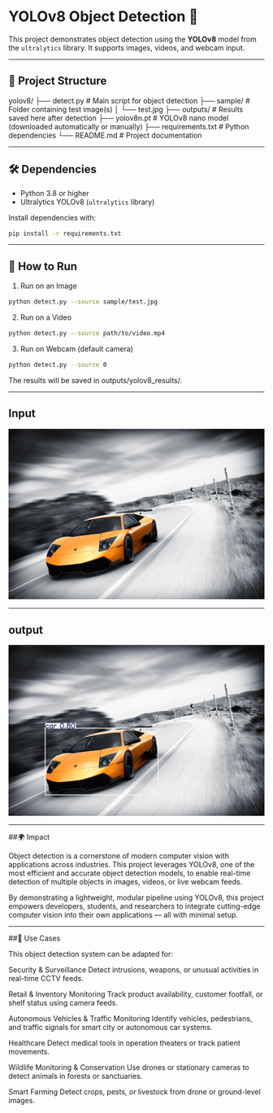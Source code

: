 # YOLOv8 Object Detection 🚀

This project demonstrates object detection using the **YOLOv8** model from the `ultralytics` library. It supports images, videos, and webcam input.

---

## 📁 Project Structure

yolov8/
├── detect.py # Main script for object detection
├── sample/ # Folder containing test image(s)
│ └── test.jpg
├── outputs/ # Results saved here after detection
├── yolov8n.pt # YOLOv8 nano model (downloaded automatically or manually)
├── requirements.txt # Python dependencies
└── README.md # Project documentation

---

## 🛠️ Dependencies

- Python 3.8 or higher
- Ultralytics YOLOv8 (`ultralytics` library)

Install dependencies with:

```bash
pip install -r requirements.txt
```
---

## 🚀 How to Run

1. Run on an Image
```bash
python detect.py --source sample/test.jpg
```
2. Run on a Video
```bash
python detect.py --source path/to/video.mp4
```
3. Run on Webcam (default camera)
```bash
python detect.py --source 0
```
The results will be saved in outputs/yolov8_results/.

---

## Input

<p align="center">
  <img src="sample/test.jpg" width="700"/>
</p>

---

## output

<p align="center">
  <img src="outputs/yolov8_results/test.jpg" width="700"/>
</p>

---

##🌍 Impact

Object detection is a cornerstone of modern computer vision with applications across industries. This project leverages YOLOv8, one of the most efficient and accurate object detection models, to enable real-time detection of multiple objects in images, videos, or live webcam feeds.

By demonstrating a lightweight, modular pipeline using YOLOv8, this project empowers developers, students, and researchers to integrate cutting-edge computer vision into their own applications — all with minimal setup.

---

##💼 Use Cases

This object detection system can be adapted for:

Security & Surveillance
Detect intrusions, weapons, or unusual activities in real-time CCTV feeds.

Retail & Inventory Monitoring
Track product availability, customer footfall, or shelf status using camera feeds.

Autonomous Vehicles & Traffic Monitoring
Identify vehicles, pedestrians, and traffic signals for smart city or autonomous car systems.

Healthcare
Detect medical tools in operation theaters or track patient movements.

Wildlife Monitoring & Conservation
Use drones or stationary cameras to detect animals in forests or sanctuaries.

Smart Farming
Detect crops, pests, or livestock from drone or ground-level images.
